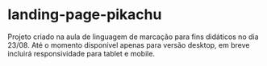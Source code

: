 # landing-page-pikachu
Projeto criado na aula de linguagem de marcação para fins didáticos no dia 23/08.
Até o momento disponível apenas para versão desktop, em breve incluirá responsividade para tablet e mobile. 
